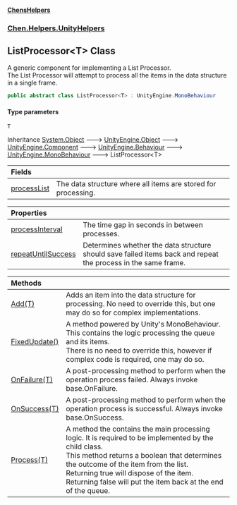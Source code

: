 
#### [ChensHelpers](index 'index')

### [Chen.Helpers.UnityHelpers](Chen_Helpers_UnityHelpers 'Chen.Helpers.UnityHelpers')

## ListProcessor&lt;T&gt; Class
A generic component for implementing a List Processor.  
The List Processor will attempt to process all the items in the data structure in a single frame.  
```csharp
public abstract class ListProcessor<T> : UnityEngine.MonoBehaviour
```

#### Type parameters
<a name='Chen_Helpers_UnityHelpers_ListProcessor_T__T'></a>
`T`  
  

Inheritance [System.Object](https://docs.microsoft.com/en-us/dotnet/api/System.Object 'System.Object') &#129106; [UnityEngine.Object](https://docs.microsoft.com/en-us/dotnet/api/UnityEngine.Object 'UnityEngine.Object') &#129106; [UnityEngine.Component](https://docs.microsoft.com/en-us/dotnet/api/UnityEngine.Component 'UnityEngine.Component') &#129106; [UnityEngine.Behaviour](https://docs.microsoft.com/en-us/dotnet/api/UnityEngine.Behaviour 'UnityEngine.Behaviour') &#129106; [UnityEngine.MonoBehaviour](https://docs.microsoft.com/en-us/dotnet/api/UnityEngine.MonoBehaviour 'UnityEngine.MonoBehaviour') &#129106; ListProcessor&lt;T&gt;  

| Fields | |
| :--- | :--- |
| [processList](Chen_Helpers_UnityHelpers_ListProcessor_T__processList 'Chen.Helpers.UnityHelpers.ListProcessor&lt;T&gt;.processList') | The data structure where all items are stored for processing.<br/> |

| Properties | |
| :--- | :--- |
| [processInterval](Chen_Helpers_UnityHelpers_ListProcessor_T__processInterval 'Chen.Helpers.UnityHelpers.ListProcessor&lt;T&gt;.processInterval') | The time gap in seconds in between processes.<br/> |
| [repeatUntilSuccess](Chen_Helpers_UnityHelpers_ListProcessor_T__repeatUntilSuccess 'Chen.Helpers.UnityHelpers.ListProcessor&lt;T&gt;.repeatUntilSuccess') | Determines whether the data structure should save failed items back and repeat the process in the same frame.<br/> |

| Methods | |
| :--- | :--- |
| [Add(T)](Chen_Helpers_UnityHelpers_ListProcessor_T__Add(T) 'Chen.Helpers.UnityHelpers.ListProcessor&lt;T&gt;.Add(T)') | Adds an item into the data structure for processing. No need to override this, but one may do so for complex implementations.<br/> |
| [FixedUpdate()](Chen_Helpers_UnityHelpers_ListProcessor_T__FixedUpdate() 'Chen.Helpers.UnityHelpers.ListProcessor&lt;T&gt;.FixedUpdate()') | A method powered by Unity's MonoBehaviour. This contains the logic processing the queue and its items.<br/>There is no need to override this, however if complex code is required, one may do so.<br/> |
| [OnFailure(T)](Chen_Helpers_UnityHelpers_ListProcessor_T__OnFailure(T) 'Chen.Helpers.UnityHelpers.ListProcessor&lt;T&gt;.OnFailure(T)') | A post-processing method to perform when the operation process failed. Always invoke base.OnFailure.<br/> |
| [OnSuccess(T)](Chen_Helpers_UnityHelpers_ListProcessor_T__OnSuccess(T) 'Chen.Helpers.UnityHelpers.ListProcessor&lt;T&gt;.OnSuccess(T)') | A post-processing method to perform when the operation process is successful. Always invoke base.OnSuccess.<br/> |
| [Process(T)](Chen_Helpers_UnityHelpers_ListProcessor_T__Process(T) 'Chen.Helpers.UnityHelpers.ListProcessor&lt;T&gt;.Process(T)') | A method the contains the main processing logic. It is required to be implemented by the child class.<br/>This method returns a boolean that determines the outcome of the item from the list.<br/>Returning true will dispose of the item. Returning false will put the item back at the end of the queue.<br/> |
